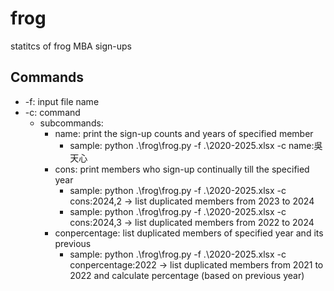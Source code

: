 # frog
statitcs of frog MBA sign-ups

## Commands
- -f: input file name
- -c: command
  - subcommands:
    - name: print the sign-up counts and years of specified member
      - sample: python .\frog\frog.py -f .\2020-2025.xlsx -c name:吳天心
    - cons: print members who sign-up continually till the specified year
      - sample: python .\frog\frog.py -f .\2020-2025.xlsx -c cons:2024,2
        -> list duplicated members from 2023 to 2024
      - sample: python .\frog\frog.py -f .\2020-2025.xlsx -c cons:2024,3
        -> list duplicated members from 2022 to 2024
    - conpercentage: list duplicated members of specified year and its previous
      - sample: python .\frog\frog.py -f .\2020-2025.xlsx -c conpercentage:2022
        -> list duplicated members from 2021 to 2022 and calculate percentage (based on previous year)
